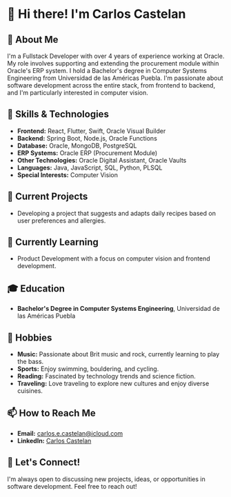 # 👋 Hi there! I'm Carlos Castelan

## 🌟 About Me
I'm a Fullstack Developer with over 4 years of experience working at Oracle. My role involves supporting and extending the procurement module within Oracle's ERP system. I hold a Bachelor's degree in Computer Systems Engineering from Universidad de las Américas Puebla. I'm passionate about software development across the entire stack, from frontend to backend, and I'm particularly interested in computer vision.

## 🚀 Skills & Technologies
- **Frontend:** React, Flutter, Swift, Oracle Visual Builder
- **Backend:** Spring Boot, Node.js, Oracle Functions
- **Database:** Oracle, MongoDB, PostgreSQL
- **ERP Systems:** Oracle ERP (Procurement Module)
- **Other Technologies:** Oracle Digital Assistant, Oracle Vaults
- **Languages:** Java, JavaScript, SQL, Python, PLSQL
- **Special Interests:** Computer Vision

## 🔭 Current Projects
- Developing a project that suggests and adapts daily recipes based on user preferences and allergies.

## 🌱 Currently Learning
- Product Development with a focus on computer vision and frontend development.

## 🎓 Education
- **Bachelor's Degree in Computer Systems Engineering**, Universidad de las Américas Puebla

## 🎨 Hobbies
- **Music:** Passionate about Brit music and rock, currently learning to play the bass.
- **Sports:** Enjoy swimming, bouldering, and cycling.
- **Reading:** Fascinated by technology trends and science fiction.
- **Traveling:** Love traveling to explore new cultures and enjoy diverse cuisines.

## 📫 How to Reach Me
- **Email:** [carlos.e.castelan@icloud.com](mailto:carlos.e.castelan@icloud.com)
- **LinkedIn:** [Carlos Castelan](https://www.linkedin.com/in/carlos-castelan/)

## 💬 Let's Connect!
I'm always open to discussing new projects, ideas, or opportunities in software development. Feel free to reach out!
